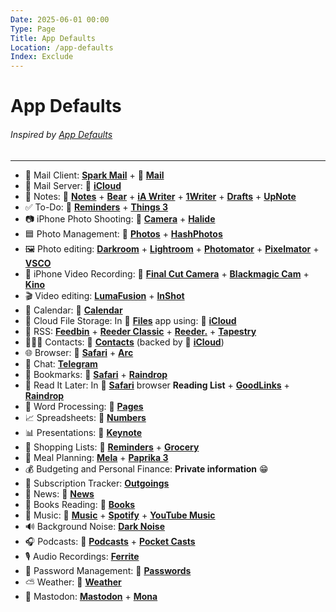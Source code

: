 ```yaml
---
Date: 2025-06-01 00:00
Type: Page
Title: App Defaults
Location: /app-defaults
Index: Exclude
---
```


# App Defaults

###### Inspired by [App Defaults](https://defaults.rknight.me)

---

- 📨 Mail Client: [**Spark Mail**](https://apps.apple.com/app/id997102246) +  [**Mail**](https://apps.apple.com/app/id1108187098)
- 📮 Mail Server:  [**iCloud**](https://www.icloud.com/)
- 📝 Notes:  [**Notes**](https://apps.apple.com/app/id1110145109) + [**Bear**](https://apps.apple.com/app/id1016366447) + [**iA Writer**](https://apps.apple.com/app/id775737172) + [**‎1Writer**](https://apps.apple.com/app/id680469088) + [**Drafts**](https://apps.apple.com/app/id1236254471) + [**UpNote**](https://apps.apple.com/app/id1389634515)
- ✅ To-Do:  [**Reminders**](https://apps.apple.com/app/id1108187841) + [**Things 3**](https://apps.apple.com/app/id904237743)
- 📷 iPhone Photo Shooting:  [**Camera**](https://apps.apple.com/app/id1584216193) + [**Halide**](https://apps.apple.com/app/id885697368)
- 🟦 Photo Management:  [**‎Photos**](https://apps.apple.com/app/id1584215428) + [**HashPhotos**](https://apps.apple.com/app/id685784609)
- 🖼️ Photo editing: [**Darkroom**](https://apps.apple.com/app/id953286746) + [**Lightroom**](https://apps.apple.com/app/id878783582) + [**Photomator**](https://apps.apple.com/app/id1444636541) + [**Pixelmator**](https://apps.apple.com/app/id924695435) + [**VSCO**](https://apps.apple.com/app/id588013838)
- 🎥 iPhone Video Recording:  [**Final Cut Camera**](https://apps.apple.com/app/id6469552837) + [**Blackmagic Cam**](https://apps.apple.com/app/id6449580241) + [**Kino**](https://apps.apple.com/app/id6472380172)
- 🎬 Video editing: [**LumaFusion**](https://apps.apple.com/app/id1062022008) + [**InShot**](https://apps.apple.com/app/id997362197)
- 📆 Calendar:  [**Calendar**](https://apps.apple.com/app/id1108185179)
- 📁 Cloud File Storage: In  [**Files**](https://apps.apple.com/app/id1232058109) app using:  [**iCloud**](https://www.icloud.com/)
- 📖 RSS: [**Feedbin**](https://apps.apple.com/app/id1444961766) + [**Reeder Classic**](https://apps.apple.com/app/id1529445840) + [**Reeder.**](https://apps.apple.com/app/id6475002485) + [**Tapestry**](https://apps.apple.com/app/id6448078074)
- 🙍🏻‍♂️ Contacts:  [**Contacts**](https://apps.apple.com/app/id1069512615) (backed by  [**iCloud**](https://www.icloud.com/))
- 🌐 Browser:  [**‎Safari**](https://apps.apple.com/app/id1146562112) + [**Arc**](https://apps.apple.com/app/id6472513080)
- 💬 Chat: [**Telegram**](https://apps.apple.com/app/id686449807)
- 🔖 Bookmarks:  [**‎Safari**](https://apps.apple.com/app/id1146562112) + [**‎Raindrop**](https://apps.apple.com/app/id1021913807)
- 📑 Read It Later: In  [**‎Safari**](https://apps.apple.com/app/id1146562112) browser **Reading List** + [**GoodLinks**](https://apps.apple.com/app/id1474335294) + [**‎Raindrop**](https://apps.apple.com/app/id1021913807)
- 📜 Word Processing:  [**Pages**](https://apps.apple.com/app/id361309726)
- 📈 Spreadsheets:  [**Numbers**](https://apps.apple.com/app/id361304891)
- 📊 Presentations:  [**Keynote**](https://apps.apple.com/app/id361285480)
- 🛒 Shopping Lists:  [**Reminders**](https://apps.apple.com/app/id1108187841) + [**Grocery**](https://apps.apple.com/app/id1195676848)
- 🍴 Meal Planning: [**Mela**](https://apps.apple.com/app/id1548466041) + [**Paprika 3**](https://apps.apple.com/app/id1303222868)
- 💰 Budgeting and Personal Finance: **Private information** 😁
- 💸 Subscription Tracker: [**Outgoings**](https://apps.apple.com/app/id1498070873)
- 📰 News:  [**News**](https://apps.apple.com/app/id1066498020)
- 📖 Books Reading:  [**Books**](https://apps.apple.com/app/id364709193)
- 🎵 Music:  [**Music**](https://www.apple.com/apple-music/) + [**Spotify**](https://apps.apple.com/app/id324684580) + [**YouTube Music**](https://apps.apple.com/app/id1017492454)
- 🔊 Background Noise: [**Dark Noise**](https://apps.apple.com/app/id1465439395)
- 🎧 Podcasts:  [**Podcasts**](https://apps.apple.com/app/id525463029) + [**Pocket Casts**](https://apps.apple.com/app/id414834813)
- 🎙️ Audio Recordings: [**Ferrite**](https://apps.apple.com/app/id1018780185)
- 🔐 Password Management:  [**Passwords**](https://apps.apple.com/app/id6473799789)
- ⛅️ Weather:  [**Weather**](https://apps.apple.com/app/id1069513131)
- 🦣 Mastodon: [**Mastodon**](https://apps.apple.com/app/id1571998974) + [**Mona**](https://apps.apple.com/app/id1659154653)